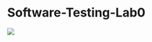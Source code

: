 # Software-Testing-Lab0

![](https://github.com/<user>/<repo>/actions/workflows/<yaml-file>/badge.svg)
